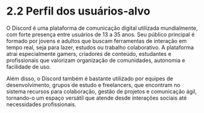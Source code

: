 # 2.2 Perfil dos usuários-alvo 
O Discord é uma plataforma de comunicação digital utilizada mundialmente, com forte presença entre usuários de 13 a 35 anos. Seu público principal é formado por jovens e adultos que buscam ferramentas de interação em tempo real, seja para lazer, estudos ou trabalho colaborativo. A plataforma atrai especialmente gamers, criadores de conteúdo, estudantes e profissionais que valorizam organização de comunidades, autonomia e facilidade de uso.

Além disso, o Discord também é bastante utilizado por equipes de desenvolvimento, grupos de estudo e freelancers, que encontram no sistema recursos para colaboração, gestão de projetos e comunicação ágil, tornando-o um espaço versátil que atende desde interações sociais até necessidades profissionais.
